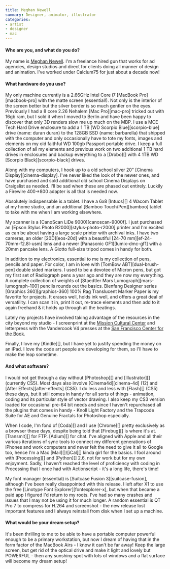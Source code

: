 ```yaml
---
title: Meghan Newell
summary: Designer, animator, illustrator
categories:
- artist
- designer
- mac
---
```


#### Who are you, and what do you do?

My name is [Meghan Newell](http://www.calcium75.com "Meghan's website."). I'm a freelance hired gun that works for ad agencies, design studios and direct for clients doing all manner of design and animation. I've worked under Calcium75 for just about a decade now!

#### What hardware do you use?

My only machine currently is a 2.66GHz Intel Core i7 [MacBook Pro][macbook-pro] with the matte screen (essential!). Not only is the interior of the screen better but the silver border is so much gentler on the eyes. Previously I had a 8 core 2.26 Nehalem [Mac Pro][mac-pro] tricked out with 16gb ram, but I sold it when I moved to Berlin and have been happy to discover that only 3D renders slow me up much on the MBP. I use a MCE Tech Hard Drive enclosure to add a 1 TB [WD Scorpio Blue][scorpio-blue] drive (name: duran duran) to the 128GB SSD (name: barbarella) that shipped with the computer and only occasionally have to tote my fonts, images and elements on my old faithful WD 100gb Passport portable drive. I keep a full collection of all my elements and previous work on two additional 1 TB hard drives in enclosures and backup everything to a [Drobo][] with 4 1TB WD [Scorpio Black][scorpio-black] drives.

Along with my computers, I hook up to a old school silver 20" [Cinema Display][cinema-display]. I've never liked the look of the newer ones, and have purchased and sold additional old school Cinema Displays on Craigslist as needed. I'll be sad when these are phased out entirely. Luckily a Firewire 400->800 adapter is all that is needed now.

Absolutely indispensable is a tablet. I have a 6x8 [Intuos][] 4 Wacom Tablet at my home studio, and an additional [Bamboo Touch/Pen][bamboo] tablet to take with me when I am working elsewhere.

My scanner is a [CanoScan LiDe 9000][canoscan-9000f]. I just purchased an [Epson Stylus Photo R2000][stylus-photo-r2000] printer and I'm excited as can be about having a large scale printer with archival inks. I have two cameras, an older [20D][eos-20d] with a beautiful [24-70 mm][ef-24-70mm-f2.8l-usm] lens and a newer [Panasonic GF1][lumix-dmc-gf1] with a 20mm pancake lens. A Giotto full-size tripod comes in handy for both.

In addition to my electronics, essential to me is my collection of pens, pencils and paper. For color, I am in love with [TomBow ABT][dual-brush-pen] double sided markers. I used to be a devotee of Micron pens, but got my first set of Radiograph pens a year ago and they are now my everything. A complete collection of weights of [Staedtler Mars Lumograph][mars-lumograph-100] pencils rounds out the basics. Bienfang Designer series [Graphics 360][graphics-360] 100% Rag Translucent Marker Paper is my favorite for projects. It erases well, holds ink well, and offers a great deal of versatility. I can scan it in, print it out, re-trace elements and then add to it again freehand & it holds up through all the beatings.

Lately my projects have involved taking advantage of the resources in the city beyond my studio - I screenprint at the [Mission Cultural Center](http://www.missionculturalcenter.org "A cultural arts center in San Francisco.") and letterpress with the Vandercook V4 presses at the [San Francisco Center for the Book](http://sfcb.org/ "A bookmaking art center in San Francisco.").

Finally, I love my [Kindle][], but I have yet to justify spending the money on an iPad. I love the code art people are developing for them, so I'll have to make the leap sometime.

#### And what software?

I would not get through a day without [Photoshop][] and [Illustrator][] (currently CS5). Most days also involve [Cinema4d][cinema-4d] (12) and [After Effects][after-effects] (CS5). I do less and less with [Flash][] (CS5) these days, but it still comes in handy for all sorts of things - animation, coding and its particular style of vector drawing. I also keep my CS3 version loaded for occasional pre-64 bit needs and since I haven't repurchased all the plugins that comes in handy - Knoll Light Factory and the Trapcode Suite for AE and Genuine Fractals for Photoshop especially.

When I code, I'm fond of [Coda][] and I use [Chrome][] pretty exclusively as a browser these days, despite being told that [Firebug][] is where it's at. [Transmit][] for FTP. [Adium][] for chat. I've aligned with Apple and all their various iterations of sync tools to connect my different generations of iPhones and work computers and never felt the need to give it all to Google too, hence I'm a Mac [Mail][]/[iCal][] kinda girl for the basics. I fool around with [Processing][] and [Python][] 2.6, not for work but for my own enjoyment. Sadly, I haven't reached the level of proficiency with coding in Processing that I once had with Actionscript - it's a long life, there's time! 

My font manager (essential) is [Suitcase Fusion 3][suitcase-fusion], although I've been really disappointed with this release. I left after X1 to use the free [Linotype Font Explorer][fontexplorer-x], but when that became a paid app I figured I'd return to my roots. I've had so many crashes and issues that I may not be using it for much longer. A random essential is QT Pro 7 to compress for H.264 and screenshot - the new release lost important features and I always reinstall from disk when I set up a machine.

#### What would be your dream setup?

It's been thrilling to me to be able to have a portable computer powerful enough to be a primary workstation, but now I dream of having that in the form factor of the MacBook Airs - I know it can't be far away! Keep the large screen, but get rid of the optical drive and make it light and lovely but POWERFUL - then any sunshiny spot with lots of windows and a flat surface will become my dream setup!